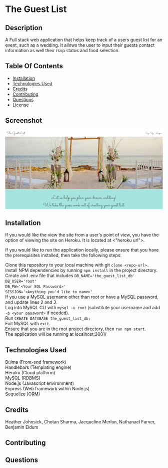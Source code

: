 # The Guest List

## Description
A Full stack web application that helps keep track of a users guest list for an event, such as a wedding. It allows the user to input their guests contact information as well their rsvp status and food selection.
## Table Of Contents
* [Installation](#installation)
* [Technologies Used](#Technologies_Used)
* [Credits](#Credits)
* [Contributing](#Contributing)
* [Questions](#Questions)
* [License](#license)
## Screenshot
![alt text](./public/images/SC_TGL.png)
## Installation
If you would like the view the site from a user's point of view, you have the option of viewing the site on Heroku. It is located at <"heroku url">.

If you would like to run the application locally, please ensure that you have the prerequisites installed, then take the following steps:

Clone this repository to your local machine with git `clone <repo-url>.`\
Install NPM dependencies by running `npm install` in the project directory.\
Create and .env file that includes
`DB_NAME='the_guest_list_db'`\
`DB_USER='root'`\
`DB_PW='<Your SQL Password>'`\
`SESSION='<Anything you'd like to name>'`\
If you use a MySQL username other than root or have a MySQL password, and update lines 2 and 3.\
Log into MySQL CLI with `mysql -u root` (substitute your username and add `-p <your password>` if needed).\
Run `CREATE DATABASE the_guest_list_db;`\
Exit MySQL with `exit`.\
Ensure that you are in the root project directory, then `run npm start`.\
The application will be running at localhost:3001/

## Technologies Used

Bulma (Front-end framework)\
Handlebars (Templating engine)\
Heroku (Cloud platform)\
MySQL (RDBMS)\
Node.js (Javascript environment)\
Express (Web framework within Node.js)\
Sequelize (ORM) 



## Credits
Heather Johnsick, Chotan Sharma, Jacqueline Merlan, Nathanael Farver, Benjamin Eidum
## Contributing

## Questions
